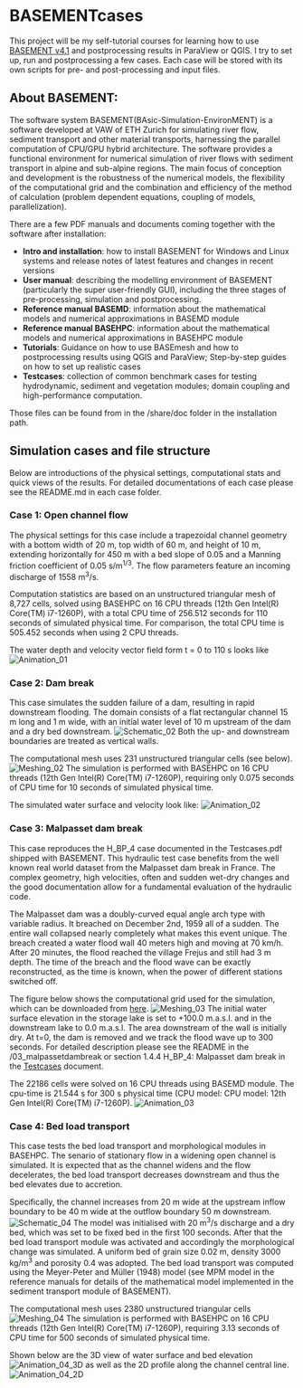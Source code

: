 # BASEMENTcases

This project will be my self-tutorial courses for learning how to use [BASEMENT v4.1](https://basement.ethz.ch/download/software-download.html) and postprocessing results in ParaView or QGIS. I try to set up, run and postprocessing a few cases. Each case will be stored with its own scripts for pre- and post-processing and input files.

## About BASEMENT:
The software system BASEMENT(BAsic-Simulation-EnvironMENT) is a software developed at VAW of ETH Zurich for simulating river flow, sediment transport and other material transports, harnessing the parallel computation of CPU/GPU hybrid architecture. The software provides a functional environment for numerical simulation of river flows with sediment transport in alpine and sub-alpine regions. The main focus of conception and development is the robustness of the numerical models, the flexibility of the computational grid and the combination and efficiency of the method of calculation (problem dependent equations, coupling of models, parallelization).

There are a few PDF manuals and documents coming together with the software after installation:
- **Intro and installation**: how to install BASEMENT for Windows and Linux systems and release notes of latest features and changes in recent versions
- **User manual**: describing the modelling environment of BASEMENT (particularly the super user-friendly GUI), including the three stages of pre-processing, simulation and postprocessing.
- **Reference manual BASEMD**: information about the mathematical models and numerical approximations in BASEMD module
- **Reference manual BASEHPC**: information about the mathematical models and numerical approximations in BASEHPC module
- **Tutorials**: Guidance on how to use BASEmesh and how to postprocessing results using QGIS and ParaView; Step-by-step guides on how to set up realistic cases
- **Testcases**: collection of common benchmark cases for testing hydrodynamic, sediment and vegetation modules; domain coupling and high-performance computation.

Those files can be found from in the /share/doc folder in the installation path.

## Simulation cases and file structure
Below are introductions of the physical settings, computational stats and quick views of the results. For detailed documentations of each case please see the README.md in each case folder.

### Case 1: Open channel flow

The physical settings for this case include a trapezoidal channel geometry with a bottom width of 20 m, top width of 60 m, and height of 10 m, extending horizontally for 450 m with a bed slope of 0.05 and a Manning friction coefficient of 0.05 s/m<sup>1/3</sup>. The flow parameters feature an incoming discharge of 1558 m<sup>3</sup>/s. 

Computation statistics are based on an unstructured triangular mesh of 8,727 cells, solved using BASEHPC on 16 CPU threads (12th Gen Intel(R) Core(TM) i7-1260P), with a total CPU time of 256.512 seconds for 110 seconds of simulated physical time. For comparison, the total CPU time is 505.452 seconds when using 2 CPU threads.

The water depth and velocity vector field form t = 0 to 110 s looks like 
![Animation_01](/01_openchannelflow/ParaView/01_openchannelflow.gif)

### Case 2: Dam break

This case simulates the sudden failure of a dam, resulting in rapid downstream flooding. The domain consists of a flat rectangular channel 15 m long and 1 m wide, with an initial water level of 10 m upstream of the dam and a dry bed downstream. ![Schematic_02](/02_dambreak/Physics/Schematic.jpg) Both the up- and downstream boundaries are treated as vertical walls.

The computational mesh uses 231 unstructured triangular cells (see below). ![Meshing_02](/02_dambreak/Physics/meshing.jpg) The simulation is performed with BASEHPC on 16 CPU threads (12th Gen Intel(R) Core(TM) i7-1260P), requiring only 0.075 seconds of CPU time for 10 seconds of simulated physical time. 

The simulated water surface and velocity look like:
![Animation_02](/02_dambreak/ParaView/02_dambreak.gif)

### Case 3: Malpasset dam break

This case reproduces the H_BP_4 case documented in the Testcases.pdf shipped with BASEMENT. This hydraulic test case benefits from the well known real world dataset from the Malpasset dam break in France. The complex geometry, high velocities, often and sudden wet-dry changes and the good documentation allow for a fundamental evaluation of the hydraulic code.

The Malpasset dam was a doubly-curved equal angle arch type with variable radius. It breached on December 2nd, 1959 all of a sudden. The entire wall collapsed nearly completely what makes this event unique. The breach created a water flood wall 40 meters high and moving at 70 km/h. After 20 minutes, the flood reached the village Frejus and still had 3 m depth. The time of the breach and the flood wave can be exactly reconstructed, as the time is known, when the power of different stations switched off.

The figure below shows the computational grid used for the simulation, which can be downloaded from [here](https://people.ee.ethz.ch/~basement/baseweb/download/testcases/BASEMD/hydr-TC-2D/H-BP-4.zip). ![Meshing_03](/03_malpassetdambreak/Physics/Meshing.jpg) The initial water surface elevation in the storage lake is set to +100.0 m.a.s.l. and in the downstream lake to 0.0 m.a.s.l. The area downstream of the wall is initially dry. At t=0, the dam is removed and we track the flood wave up to 300 seconds. For detailed description please see the README in the /03_malpassetdambreak or section 1.4.4 H_BP_4: Malpasset dam break in the [Testcases](https://people.ee.ethz.ch/~basement/baseweb/download/documentation/BMdoc_Testcases_v4-1-0.pdf) document.

The 22186 cells were solved on 16 CPU threads using BASEMD module. The cpu-time is 21.544 s for 300 s physical time (CPU model: CPU model: 12th Gen Intel(R) Core(TM) i7-1260P).
![Animation_03](/03_malpassetdambreak/ParaView/03_malpassetdambreak.gif)

### Case 4: Bed load transport

This case tests the bed load transport and morphological modules in BASEHPC. The senario of stationary flow in a widening open channel is simulated. It is expected that as the channel widens and the flow decelerates, the bed load transport decreases downstream and thus the bed elevates due to accretion. 

Specifically, the channel increases from 20 m wide at the upstream inflow boundary to be 40 m wide at the outflow boundary 50 m downstream. ![Schematic_04](/04_bedloadtransport/Physics/Schematic.jpg) The model was initialised with 20 m<sup>3</sup>/s discharge and a dry bed, which was set to be fixed bed in the first 100 seconds. After that the bed load transport module was activated and accordingly the morphological change was simulated. A uniform bed of grain size 0.02 m, density 3000 kg/m<sup>3</sup> and porosity 0.4 was adopted. The bed load transport was computed using the Meyer-Peter and Müller (1948) model (see MPM model in the reference manuals for details of the mathematical model implemented in the sediment transport module of BASEMENT).

The computational mesh uses 2380 unstructured triangular cells ![Meshing_04](/04_bedloadtransport/Physics/Meshing.jpg) The simulation is performed with BASEHPC on 16 CPU threads (12th Gen Intel(R) Core(TM) i7-1260P), requiring 3.13 seconds of CPU time for 500 seconds of simulated physical time. 

Shown below are the 3D view of water surface and bed elevation ![Animation_04_3D](/04_bedloadtransport/ParaView/04_bedloadtransport_3Dview.gif) as well as the 2D profile along the channel central line. ![Animation_04_2D](/04_bedloadtransport/ParaView/04_bedloadtransport_2Dview.gif)
